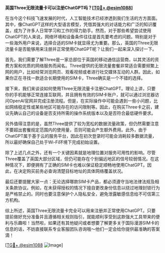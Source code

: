 **英国Three无限流量卡可以注册ChatGPT吗？[[TG💪+ @esim1088](https://t.me/s/esim1088)]**

在当今这个科技飞速发展的时代，人工智能技术已经渗透到我们生活的方方面面。其中，像ChatGPT这样的大型语言模型，凭借其强大的对话能力和广泛的知识覆盖，成为了许多人日常学习和工作的得力助手。然而，对于那些希望尝试使用ChatGPT的人来说，网络环境和设备条件往往是首先要考虑的问题。特别是对于一些海外用户来说，选择合适的SIM卡就显得尤为重要。那么，英国的Three无限流量卡是否能够用来注册并正常使用ChatGPT呢？让我们一起来深入探讨一下。

首先，我们需要了解Three是一家总部位于英国的移动通信运营商，以其灵活的资费方案和优质的网络服务而闻名。Three提供的无限流量套餐非常适合需要频繁上网的用户，比如经常浏览网页、观看视频或者进行社交媒体互动的人群。因此，如果你正在寻找一款适合长期使用的SIM卡，Three确实是一个不错的选择。

接下来，我们来谈谈如何使用Three无限流量卡注册ChatGPT。理论上讲，只要你的手机能够正常连接互联网，并且拥有有效的SIM卡账户，就可以通过浏览器访问OpenAI官网并完成注册流程。但是，在实际操作中可能会遇到一些小问题，比如网络稳定性或某些地区可能存在的访问限制等。因此，在购买Three卡之前，建议先确认自己的设备是否支持所需的操作系统版本以及是否符合最低硬件要求。

另外值得注意的是，虽然Three提供了较为宽松的数据流量政策，但仍然需要注意不要超出套餐规定范围内的使用量，否则可能会产生额外费用。此外，由于ChatGPT属于基于云的服务平台，因此在初次登录时可能会消耗较多数据流量，所以最好确保自己处于Wi-Fi环境下完成初始设置。

除了上述几点之外，还有一个关键因素就是地理位置对服务可用性的影响。尽管Three覆盖了英国大部分区域，但仍可能存在个别偏远地区的信号较弱情况。在这种情况下，即便拥有了正确的SIM卡也难以保证稳定顺畅地使用ChatGPT。因此，在决定购买前务必查询清楚目标地址的具体网络覆盖状况。

最后还要提醒大家一点：无论选择哪款SIM卡产品，都必须遵守当地法律法规及相关条款协议。例如，在未获得授权的情况下擅自更改身份信息以绕过地理封锁行为是严格禁止的。同时也要注意保护个人隐私安全，避免泄露敏感信息给不可信第三方机构。

综上所述，英国Three无限流量卡完全可以用来注册并正常使用ChatGPT。只要提前做好充分准备并且遵循相关规则指引，就能顺利享受到这款强大工具带来的便利与乐趣啦！当然啦，如果还有其他疑问或者想要了解更多关于国际漫游SIM卡的信息的话，不妨直接联系专业客服团队咨询哦～他们一定会给你提供最准确的答案滴！

[[TG💪+ @esim1088](https://t.me/s/esim1088) ![Image](https://i.postimg.cc/4NQfJmqS/Snipaste-2025-05-13-00-14-12.png)]